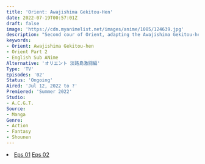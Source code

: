 ```yaml
---
title: 'Orient: Awajishima Gekitou-Hen'
date: 2022-07-19T00:57:01Z
draft: false
image: 'https://cdn.myanimelist.net/images/anime/1085/124639.jpg'
description: "Second cour of Orient, adapting the Awajishima Gekitou-hen (The Battle of Awaji Island arc)."
keywords:
- Orient: Awajishima Gekitou-hen
- Orient Part 2
- English Sub ANime
Alternative: 'オリエント 淡路島激闘編'
Type: 'TV'
Episodes: '02'
Status: 'Ongoing'
Aired: 'Jul 12, 2022 to ?'
Premiered: 'Summer 2022'
Studio:
- A.C.G.T.
Source:
- Manga
Genre:
- Action
- Fantasy
- Shounen
---
```


<div class="bc-1 d-g p-5">
<li class="d-g gg-5 gtc-e">
  <a id="allvideo" href="#" data-video="//embed.hugonime.repl.co/videokf.php?id=OrientSS2/Orient - 13" rel=nofollow">Eps 01</a>
  <a id="allvideo" href="#" data-video="//embed.hugonime.repl.co/videokf.php?id=OrientSS2/Orient - 14" rel=nofollow">Eps 02</a>
</li>
</div>
